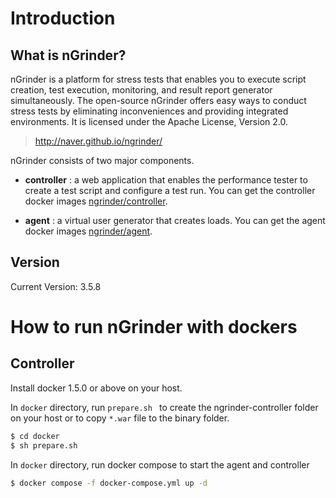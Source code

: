 Introduction
==========

What is nGrinder?
---------

nGrinder is a platform for stress tests that enables you to execute script creation, test execution, monitoring, and result report generator simultaneously. The open-source nGrinder offers easy ways to conduct stress tests by eliminating inconveniences and providing integrated environments. It is licensed under the Apache License, Version 2.0.

> http://naver.github.io/ngrinder/

nGrinder consists of two major components.

* __controller__ : a web application that enables the performance tester to create a test script and configure a test run. You can get the controller docker images [ngrinder/controller](https://registry.hub.docker.com/r/ngrinder/controller).

* __agent__ : a virtual user generator that creates loads. You can get the agent docker images [ngrinder/agent](https://registry.hub.docker.com/r/ngrinder/agent).

Version
---------
Current Version: 3.5.8

How to run nGrinder with dockers
===========================

Controller
------------ 
Install docker 1.5.0 or above  on your host.

In `docker` directory, run `prepare.sh ` to create the ngrinder-controller folder on your host or to copy `*.war` file to the binary folder.

```bash
$ cd docker
$ sh prepare.sh
```

In `docker` directory, run docker compose to start the agent and controller

```bash
$ docker compose -f docker-compose.yml up -d
```


